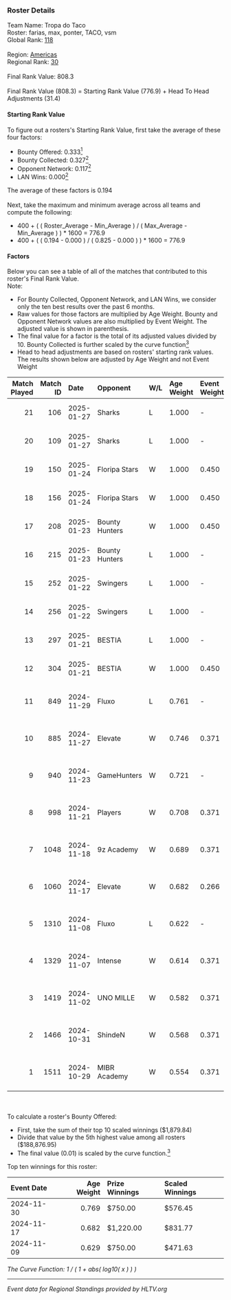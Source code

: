 ### Roster Details<br />
Team Name: Tropa do Taco<br />
Roster: farias, max, ponter, TACO, vsm<br />
Global Rank: [118](../../standings_global_2025_02_03.md)<br />
<br />
Region: [Americas]( ../../standings_americas_2025_02_03.md)<br />
Regional Rank: [30]( ../../standings_americas_2025_02_03.md)<br />
<br />
Final Rank Value:  808.3<br />
<br />
Final Rank Value (808.3) = Starting Rank Value (776.9) + Head To Head Adjustments (31.4)<br />

#### Starting Rank Value<br />
To figure out a rosters's Starting Rank Value, first take the average of these four factors:<br />
- Bounty Offered: 0.333[<sup>1</sup>](#table2)
- Bounty Collected: 0.327[<sup>2</sup>](#table1)
- Opponent Network: 0.117[<sup>2</sup>](#table1)
- LAN Wins: 0.000[<sup>2</sup>](#table1)

The average of these factors is 0.194<br />
<br />
Next, take the maximum and minimum average across all teams and compute the following:<br />
- 400 + ( ( Roster_Average - Min_Average ) / ( Max_Average - Min_Average ) ) * 1600 = 776.9
- 400 + ( ( 0.194 - 0.000 ) / ( 0.825 - 0.000 ) ) * 1600 = 776.9


#### Factors<br />
Below you can see a table of all of the matches that contributed to this roster's Final Rank Value.<br />
Note:<br />

- For Bounty Collected, Opponent Network, and LAN Wins, we consider only the ten best results over the past 6 months.
- Raw values for those factors are multiplied by Age Weight. Bounty and Opponent Network values are also multiplied by Event Weight. The adjusted value is shown in parenthesis.
- The final value for a factor is the total of its adjusted values divided by 10. Bounty Collected is further scaled by the curve function[<sup>3</sup>](#curveFunction)
- Head to head adjustments are based on rosters' starting rank values. The results shown below are adjusted by Age Weight and not Event Weight
<span id="table1"></span><br />


| Match Played | Match ID | Date       | Opponent       | W/L | Age Weight | Event Weight | Bounty Collected | Opponent Network | LAN Wins  | H2H Adj. | Roster                               |
| -: | -: | :- | :- | :- | :- | :- | :- | :- | :- | -: | :- |
|           21 |      106 | 2025-01-27 | Sharks         | L   | 1.000      | -            | -                | -                | -         |    -4.58 | farias, max, ponter, TACO, vsm       |
|           20 |      109 | 2025-01-27 | Sharks         | L   | 1.000      | -            | -                | -                | -         |    -4.79 | farias, max, ponter, TACO, vsm       |
|           19 |      150 | 2025-01-24 | Floripa Stars  | W   | 1.000      | 0.450        | 0.000 (0.000)    | 0.215 (0.097)    | 0 (0.000) |     5.29 | farias, max, ponter, TACO, vsm       |
|           18 |      156 | 2025-01-24 | Floripa Stars  | W   | 1.000      | 0.450        | -                | 0.215 (0.097)    | 0 (0.000) |     5.57 | farias, max, ponter, TACO, vsm       |
|           17 |      208 | 2025-01-23 | Bounty Hunters | W   | 1.000      | 0.450        | 0.003 (0.001)    | -                | 0 (0.000) |    10.25 | farias, max, ponter, TACO, vsm       |
|           16 |      215 | 2025-01-23 | Bounty Hunters | L   | 1.000      | -            | -                | -                | -         |   -21.70 | farias, max, ponter, TACO, vsm       |
|           15 |      252 | 2025-01-22 | Swingers       | L   | 1.000      | -            | -                | -                | -         |   -15.25 | farias, max, ponter, TACO, vsm       |
|           14 |      256 | 2025-01-22 | Swingers       | L   | 1.000      | -            | -                | -                | -         |   -16.66 | farias, max, ponter, TACO, vsm       |
|           13 |      297 | 2025-01-21 | BESTIA         | L   | 1.000      | -            | -                | -                | -         |    -6.32 | farias, max, ponter, TACO, vsm       |
|           12 |      304 | 2025-01-21 | BESTIA         | W   | 1.000      | 0.450        | 0.160 (0.072)    | 0.887 (0.399)    | 0 (0.000) |    25.74 | farias, max, ponter, TACO, vsm       |
|           11 |      849 | 2024-11-29 | Fluxo          | L   | 0.761      | -            | -                | -                | -         |    -3.81 | farias, hardzao, ponter, TACO, vsm   |
|           10 |      885 | 2024-11-27 | Elevate        | W   | 0.746      | 0.371        | 0.007 (0.002)    | 0.366 (0.101)    | 0 (0.000) |     8.42 | chayJESUS, farias, ponter, TACO, vsm |
|            9 |      940 | 2024-11-23 | GameHunters    | W   | 0.721      | -            | -                | -                | 0 (0.000) |     3.43 | chayJESUS, farias, ponter, TACO, vsm |
|            8 |      998 | 2024-11-21 | Players        | W   | 0.708      | 0.371        | 0.014 (0.004)    | 0.428 (0.112)    | 0 (0.000) |     8.40 | chayJESUS, farias, ponter, TACO, vsm |
|            7 |     1048 | 2024-11-18 | 9z Academy     | W   | 0.689      | 0.371        | -                | 0.277 (0.071)    | 0 (0.000) |     3.78 | chayJESUS, farias, ponter, TACO, vsm |
|            6 |     1060 | 2024-11-17 | Elevate        | W   | 0.682      | 0.266        | 0.007 (0.001)    | 0.366 (0.066)    | 0 (0.000) |     8.64 | chayJESUS, farias, ponter, TACO, vsm |
|            5 |     1310 | 2024-11-08 | Fluxo          | L   | 0.622      | -            | -                | -                | -         |    -3.29 | farias, n1ssim, ponter, TACO, vsm    |
|            4 |     1329 | 2024-11-07 | Intense        | W   | 0.614      | 0.371        | 0.003 (0.001)    | -                | 0 (0.000) |     5.42 | chayJESUS, farias, ponter, TACO, vsm |
|            3 |     1419 | 2024-11-02 | UNO MILLE      | W   | 0.582      | 0.371        | 0.016 (0.003)    | 0.519 (0.112)    | -         |     9.56 | chayJESUS, farias, ponter, TACO, vsm |
|            2 |     1466 | 2024-10-31 | ShindeN        | W   | 0.568      | 0.371        | 0.015 (0.003)    | 0.333 (0.070)    | -         |     7.55 | chayJESUS, farias, ponter, TACO, vsm |
|            1 |     1511 | 2024-10-29 | MIBR Academy   | W   | 0.554      | 0.371        | 0.003 (0.001)    | 0.203 (0.042)    | -         |     5.80 | chayJESUS, farias, ponter, TACO, vsm |

<br />
<span id="table2"></span><br />
To calculate a roster's Bounty Offered:<br />

- First, take the sum of their top 10 scaled winnings ($1,879.84)
- Divide that value by the 5th highest value among all rosters ($188,876.95)
- The final value (0.01) is scaled by the curve function.[<sup>3</sup>](#curveFunction)

Top ten winnings for this roster:<br />

| Event Date | Age Weight | Prize Winnings | Scaled Winnings |
| :- | -: | :- | :- |
| 2024-11-30 |      0.769 | $750.00        | $576.45         |
| 2024-11-17 |      0.682 | $1,220.00      | $831.77         |
| 2024-11-09 |      0.629 | $750.00        | $471.63         |


<span id="curveFunction"></span>_The Curve Function: 1 / ( 1 + abs( log10( x ) ) )_<br />

---
_Event data for Regional Standings provided by HLTV.org_<br />
